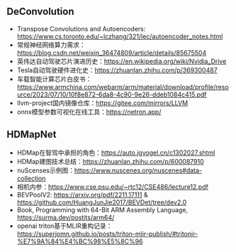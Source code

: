 ## DeConvolution

* Transpose Convolutions and Autoencoders: <https://www.cs.toronto.edu/~lczhang/321/lec/autoencoder_notes.html>
* 常规神经网络算力需求：<https://blog.csdn.net/weixin_36474809/article/details/85675504>
* 英伟达自动驾驶芯片演进历史：<https://en.wikipedia.org/wiki/Nvidia_Drive>
* Tesla自动驾驶硬件进化史：<https://zhuanlan.zhihu.com/p/369300487>
* 车载智能计算芯片白皮书：<https://www.armchina.com/webarm/arm/material/download/profile/resource/2023/07/10/10f8e872-6da8-4c90-9e26-ddeb1084c415.pdf>
* llvm-project国内镜像仓库：<https://gitee.com/mirrors/LLVM>
* onnx模型参数可视化在线工具：<https://netron.app/>

## HDMapNet

* HDMap在智驾中承担的角色：<https://auto.jgvogel.cn/c1302027.shtml>
* HDMap建图技术总结：<https://zhuanlan.zhihu.com/p/600087910>
* nuScenses示例图：<https://www.nuscenes.org/nuscenes#data-collection>
* 相机内参：<https://www.cse.psu.edu/~rtc12/CSE486/lecture12.pdf>
* BEVPoolV2: <https://arxiv.org/pdf/2211.17111> & <https://github.com/HuangJunJie2017/BEVDet/tree/dev2.0>
* Book, Programming with 64-Bit ARM Assembly Language, <https://surma.dev/postits/arm64/>
* openai triton基于MLIR重构记录：<https://superjomn.github.io/posts/triton-mlir-publish/#tritonir-%E7%9A%84%E4%BC%98%E5%8C%96>
